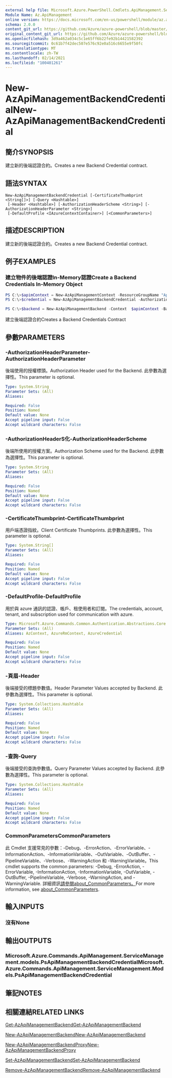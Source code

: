 ```yaml
---
external help file: Microsoft.Azure.PowerShell.Cmdlets.ApiManagement.ServiceManagement.dll-Help.xml
Module Name: Az.ApiManagement
online version: https://docs.microsoft.com/en-us/powershell/module/az.apimanagement/new-azapimanagementbackendcredential
schema: 2.0.0
content_git_url: https://github.com/Azure/azure-powershell/blob/master/src/ApiManagement/ApiManagement/help/New-AzApiManagementBackendCredential.md
original_content_git_url: https://github.com/Azure/azure-powershell/blob/master/src/ApiManagement/ApiManagement/help/New-AzApiManagementBackendCredential.md
ms.openlocfilehash: 3d9a462a034c5c1e65ff6b22fe92b14421582392
ms.sourcegitcommit: 0c61b7f42dec507e576c92e0a516c6655e9f50fc
ms.translationtype: MT
ms.contentlocale: zh-TW
ms.lasthandoff: 02/14/2021
ms.locfileid: "100401261"
---
```

# <span data-ttu-id="38540-101">New-AzApiManagementBackendCredential</span><span class="sxs-lookup"><span data-stu-id="38540-101">New-AzApiManagementBackendCredential</span></span>

## <span data-ttu-id="38540-102">簡介</span><span class="sxs-lookup"><span data-stu-id="38540-102">SYNOPSIS</span></span>
<span data-ttu-id="38540-103">建立新的後端認證合約。</span><span class="sxs-lookup"><span data-stu-id="38540-103">Creates a new Backend Credential contract.</span></span>

## <span data-ttu-id="38540-104">語法</span><span class="sxs-lookup"><span data-stu-id="38540-104">SYNTAX</span></span>

```
New-AzApiManagementBackendCredential [-CertificateThumbprint <String[]>] [-Query <Hashtable>]
 [-Header <Hashtable>] [-AuthorizationHeaderScheme <String>] [-AuthorizationHeaderParameter <String>]
 [-DefaultProfile <IAzureContextContainer>] [<CommonParameters>]
```

## <span data-ttu-id="38540-105">描述</span><span class="sxs-lookup"><span data-stu-id="38540-105">DESCRIPTION</span></span>
<span data-ttu-id="38540-106">建立新的後端認證合約。</span><span class="sxs-lookup"><span data-stu-id="38540-106">Creates a new Backend Credential contract.</span></span>

## <span data-ttu-id="38540-107">例子</span><span class="sxs-lookup"><span data-stu-id="38540-107">EXAMPLES</span></span>

### <span data-ttu-id="38540-108">建立物件的後端認證In-Memory認證</span><span class="sxs-lookup"><span data-stu-id="38540-108">Create a Backend Credentials In-Memory Object</span></span>
```powershell
PS C:\>$apimContext = New-AzApiManagementContext -ResourceGroupName "Api-Default-WestUS" -ServiceName "contoso"
PS C:\>$credential = New-AzApiManagementBackendCredential -AuthorizationHeaderScheme basic -AuthorizationHeaderParameter opensesame -Query @{"sv" = @('xx', 'bb'); "sr" = @('cc')} -Header @{"x-my-1" = @('val1', 'val2')}

PS C:\>$backend = New-AzApiManagementBackend -Context  $apimContext -BackendId 123 -Url 'https://contoso.com/awesomeapi' -Protocol http -Title "first backend" -SkipCertificateChainValidation $true -Credential $credential -Description "my backend"
```

<span data-ttu-id="38540-109">建立後端認證合約</span><span class="sxs-lookup"><span data-stu-id="38540-109">Creates a Backend Credentials Contract</span></span>

## <span data-ttu-id="38540-110">參數</span><span class="sxs-lookup"><span data-stu-id="38540-110">PARAMETERS</span></span>

### <span data-ttu-id="38540-111">-AuthorizationHeaderParameter</span><span class="sxs-lookup"><span data-stu-id="38540-111">-AuthorizationHeaderParameter</span></span>
<span data-ttu-id="38540-112">後端使用的授權標頭。</span><span class="sxs-lookup"><span data-stu-id="38540-112">Authorization Header used for the Backend.</span></span>
<span data-ttu-id="38540-113">此參數為選擇性。</span><span class="sxs-lookup"><span data-stu-id="38540-113">This parameter is optional.</span></span>

```yaml
Type: System.String
Parameter Sets: (All)
Aliases:

Required: False
Position: Named
Default value: None
Accept pipeline input: False
Accept wildcard characters: False
```

### <span data-ttu-id="38540-114">-AuthorizationHeaderS化</span><span class="sxs-lookup"><span data-stu-id="38540-114">-AuthorizationHeaderScheme</span></span>
<span data-ttu-id="38540-115">後端所使用的授權方案。</span><span class="sxs-lookup"><span data-stu-id="38540-115">Authorization Scheme used for the Backend.</span></span>
<span data-ttu-id="38540-116">此參數為選擇性。</span><span class="sxs-lookup"><span data-stu-id="38540-116">This parameter is optional.</span></span>

```yaml
Type: System.String
Parameter Sets: (All)
Aliases:

Required: False
Position: Named
Default value: None
Accept pipeline input: False
Accept wildcard characters: False
```

### <span data-ttu-id="38540-117">-CertificateThumbprint</span><span class="sxs-lookup"><span data-stu-id="38540-117">-CertificateThumbprint</span></span>
<span data-ttu-id="38540-118">用戶端憑證指紋。</span><span class="sxs-lookup"><span data-stu-id="38540-118">Client Certificate Thumbprints.</span></span>
<span data-ttu-id="38540-119">此參數為選擇性。</span><span class="sxs-lookup"><span data-stu-id="38540-119">This parameter is optional.</span></span>

```yaml
Type: System.String[]
Parameter Sets: (All)
Aliases:

Required: False
Position: Named
Default value: None
Accept pipeline input: False
Accept wildcard characters: False
```

### <span data-ttu-id="38540-120">-DefaultProfile</span><span class="sxs-lookup"><span data-stu-id="38540-120">-DefaultProfile</span></span>
<span data-ttu-id="38540-121">用於與 azure 通訊的認證、帳戶、租使用者和訂閱。</span><span class="sxs-lookup"><span data-stu-id="38540-121">The credentials, account, tenant, and subscription used for communication with azure.</span></span>

```yaml
Type: Microsoft.Azure.Commands.Common.Authentication.Abstractions.Core.IAzureContextContainer
Parameter Sets: (All)
Aliases: AzContext, AzureRmContext, AzureCredential

Required: False
Position: Named
Default value: None
Accept pipeline input: False
Accept wildcard characters: False
```

### <span data-ttu-id="38540-122">-頁眉</span><span class="sxs-lookup"><span data-stu-id="38540-122">-Header</span></span>
<span data-ttu-id="38540-123">後端接受的標題參數值。</span><span class="sxs-lookup"><span data-stu-id="38540-123">Header Parameter Values accepted by Backend.</span></span>
<span data-ttu-id="38540-124">此參數為選擇性。</span><span class="sxs-lookup"><span data-stu-id="38540-124">This parameter is optional.</span></span>

```yaml
Type: System.Collections.Hashtable
Parameter Sets: (All)
Aliases:

Required: False
Position: Named
Default value: None
Accept pipeline input: False
Accept wildcard characters: False
```

### <span data-ttu-id="38540-125">-查詢</span><span class="sxs-lookup"><span data-stu-id="38540-125">-Query</span></span>
<span data-ttu-id="38540-126">後端接受的查詢參數值。</span><span class="sxs-lookup"><span data-stu-id="38540-126">Query Parameter Values accepted by Backend.</span></span>
<span data-ttu-id="38540-127">此參數為選擇性。</span><span class="sxs-lookup"><span data-stu-id="38540-127">This parameter is optional.</span></span>

```yaml
Type: System.Collections.Hashtable
Parameter Sets: (All)
Aliases:

Required: False
Position: Named
Default value: None
Accept pipeline input: False
Accept wildcard characters: False
```

### <span data-ttu-id="38540-128">CommonParameters</span><span class="sxs-lookup"><span data-stu-id="38540-128">CommonParameters</span></span>
<span data-ttu-id="38540-129">此 Cmdlet 支援常見的參數：-Debug、-ErrorAction、-ErrorVariable、-InformationAction、-InformationVariable、-OutVariable、-OutBuffer、-PipelineVariable、-Verbose、-WarningAction 和 -WarningVariable。</span><span class="sxs-lookup"><span data-stu-id="38540-129">This cmdlet supports the common parameters: -Debug, -ErrorAction, -ErrorVariable, -InformationAction, -InformationVariable, -OutVariable, -OutBuffer, -PipelineVariable, -Verbose, -WarningAction, and -WarningVariable.</span></span> <span data-ttu-id="38540-130">詳細資訊[請參閱about_CommonParameters。](http://go.microsoft.com/fwlink/?LinkID=113216)</span><span class="sxs-lookup"><span data-stu-id="38540-130">For more information, see [about_CommonParameters](http://go.microsoft.com/fwlink/?LinkID=113216).</span></span>

## <span data-ttu-id="38540-131">輸入</span><span class="sxs-lookup"><span data-stu-id="38540-131">INPUTS</span></span>

### <span data-ttu-id="38540-132">沒有</span><span class="sxs-lookup"><span data-stu-id="38540-132">None</span></span>

## <span data-ttu-id="38540-133">輸出</span><span class="sxs-lookup"><span data-stu-id="38540-133">OUTPUTS</span></span>

### <span data-ttu-id="38540-134">Microsoft.Azure.Commands.ApiManagement.ServiceManagement.models.PsApiManagementBackendCredential</span><span class="sxs-lookup"><span data-stu-id="38540-134">Microsoft.Azure.Commands.ApiManagement.ServiceManagement.Models.PsApiManagementBackendCredential</span></span>

## <span data-ttu-id="38540-135">筆記</span><span class="sxs-lookup"><span data-stu-id="38540-135">NOTES</span></span>

## <span data-ttu-id="38540-136">相關連結</span><span class="sxs-lookup"><span data-stu-id="38540-136">RELATED LINKS</span></span>

[<span data-ttu-id="38540-137">Get-AzApiManagementBackend</span><span class="sxs-lookup"><span data-stu-id="38540-137">Get-AzApiManagementBackend</span></span>](./Get-AzApiManagementBackend.md)

[<span data-ttu-id="38540-138">New-AzApiManagementBackend</span><span class="sxs-lookup"><span data-stu-id="38540-138">New-AzApiManagementBackend</span></span>](./New-AzApiManagementBackend.md)

[<span data-ttu-id="38540-139">New-AzApiManagementBackendProxy</span><span class="sxs-lookup"><span data-stu-id="38540-139">New-AzApiManagementBackendProxy</span></span>](./New-AzApiManagementBackendProxy.md)

[<span data-ttu-id="38540-140">Set-AzApiManagementBackend</span><span class="sxs-lookup"><span data-stu-id="38540-140">Set-AzApiManagementBackend</span></span>](./Set-AzApiManagementBackend.md)

[<span data-ttu-id="38540-141">Remove-AzApiManagementBackend</span><span class="sxs-lookup"><span data-stu-id="38540-141">Remove-AzApiManagementBackend</span></span>](./Remove-AzApiManagementBackend.md)
